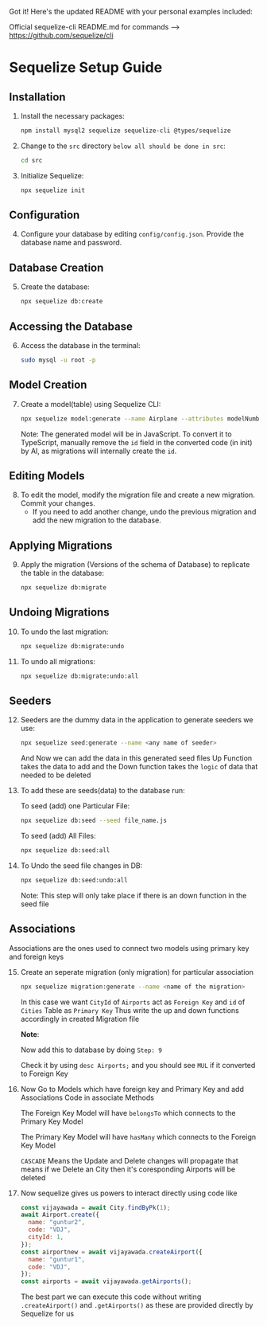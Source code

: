 Got it! Here's the updated README with your personal examples included:

Official sequelize-cli README.md for commands --> https://github.com/sequelize/cli

# Sequelize Setup Guide

## Installation

1. Install the necessary packages:

   ```bash
   npm install mysql2 sequelize sequelize-cli @types/sequelize
   ```

2. Change to the `src` directory `below all should be done in src`:

   ```bash
   cd src
   ```

3. Initialize Sequelize:

   ```bash
   npx sequelize init
   ```

## Configuration

4. Configure your database by editing `config/config.json`. Provide the database name and password.

## Database Creation

5. Create the database:

   ```bash
   npx sequelize db:create
   ```

## Accessing the Database

6. Access the database in the terminal:

   ```bash
   sudo mysql -u root -p
   ```

## Model Creation

7. Create a model(table) using Sequelize CLI:

   ```bash
   npx sequelize model:generate --name Airplane --attributes modelNumber:string,capacity:integer
   ```

   Note: The generated model will be in JavaScript. To convert it to TypeScript, manually remove the `id` field in the converted code (in init) by AI, as migrations will internally create the `id`.

## Editing Models

8. To edit the model, modify the migration file and create a new migration. Commit your changes.
   - If you need to add another change, undo the previous migration and add the new migration to the database.

## Applying Migrations

9. Apply the migration (Versions of the schema of Database) to replicate the table in the database:

   ```bash
   npx sequelize db:migrate
   ```

## Undoing Migrations

10. To undo the last migration:

    ```bash
    npx sequelize db:migrate:undo
    ```

11. To undo all migrations:

    ```bash
    npx sequelize db:migrate:undo:all
    ```

## Seeders

12. Seeders are the dummy data in the application to generate seeders we use:

    ```bash
    npx sequelize seed:generate --name <any name of seeder>
    ```

    And Now we can add the data in this generated seed files
    Up Function takes the data to add and the Down function takes the `logic` of data that needed to be deleted

13. To add these are seeds(data) to the database run:

    To seed (add) one Particular File:

    ```bash
    npx sequelize db:seed --seed file_name.js
    ```

    To seed (add) All Files:

    ```bash
    npx sequelize db:seed:all
    ```

14. To Undo the seed file changes in DB:

    ```bash
    npx sequelize db:seed:undo:all
    ```

    Note: This step will only take place if there is an down function in the seed file

## Associations

Associations are the ones used to connect two models using primary key and foreign keys

15. Create an seperate migration (only migration) for particular association

    ```bash
    npx sequelize migration:generate --name <name of the migration>
    ```

    In this case we want `CityId` of `Airports` act as `Foreign Key` and `id` of `Cities` Table as `Primary Key`
    Thus write the up and down functions accordingly in created Migration file

    **Note**:

    Now add this to database by doing `Step: 9`

    Check it by using `desc Airports;` and you should see `MUL` if it converted to Foreign Key

16. Now Go to Models which have foreign key and Primary Key and add Associations Code in associate Methods

    The Foreign Key Model will have `belongsTo` which connects to the Primary Key Model

    The Primary Key Model will have `hasMany` which connects to the Foreign Key Model

    `CASCADE` Means the Update and Delete changes will propagate that means if we Delete an City then it's coresponding Airports will be deleted

17. Now sequelize gives us powers to interact directly using code like

    ```javascript
    const vijayawada = await City.findByPk(1);
    await Airport.create({
      name: "guntur2",
      code: "VDJ",
      cityId: 1,
    });
    const airportnew = await vijayawada.createAirport({
      name: "guntur1",
      code: "VDJ",
    });
    const airports = await vijayawada.getAirports();
    ```

    The best part we can execute this code without writing `.createAirport()` and `.getAirports()` as these are provided directly by Sequelize for us
